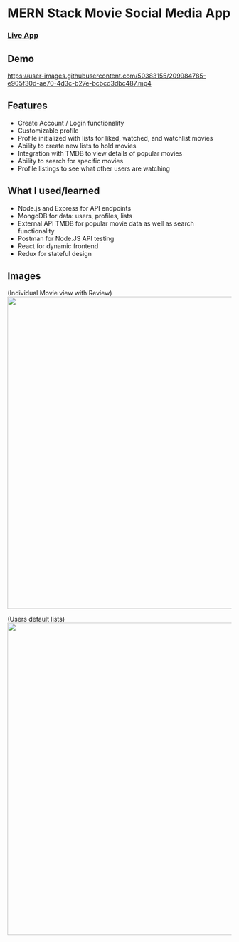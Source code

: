 # MERN Stack Movie Social Media App
### [Live App](https://movie.cd3vane.dev "Movie App")

## Demo
https://user-images.githubusercontent.com/50383155/209984785-e905f30d-ae70-4d3c-b27e-bcbcd3dbc487.mp4


## Features
- Create Account / Login functionality
- Customizable profile
- Profile initialized with lists for liked, watched, and watchlist movies
- Ability to create new lists to hold movies
- Integration with TMDB to view details of popular movies
- Ability to search for specific movies
- Profile listings to see what other users are watching

## What I used/learned
- Node.js and Express for API endpoints
- MongoDB for data: users, profiles, lists
- External API TMDB for popular movie data as well as search functionality
- Postman for Node.JS API testing
- React for dynamic frontend
- Redux for stateful design


## Images 
(Individual Movie view with Review)
<img src="https://user-images.githubusercontent.com/50383155/209987726-46a2b92a-b418-4312-a80d-88e692d10614.JPG" alt="" width="600" height="700" />

(Users default lists)
<img src="https://user-images.githubusercontent.com/50383155/209987748-c85e4317-d11a-4826-bfa2-24b937c94e54.JPG" alt="" width="600" height="700" />

